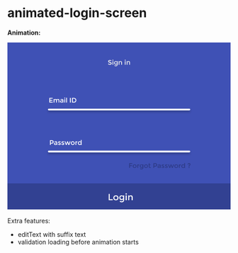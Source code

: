 # animated-login-screen


<b>Animation:</b>

![screen](https://raw.githubusercontent.com/rv09/animated-login-screen/master/login_animation.gif)

Extra features:
- editText with suffix text
- validation loading before animation starts
